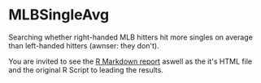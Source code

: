 # MLBSingleAvg
Searching whether right-handed MLB hitters hit more singles on average than left-handed hitters (awnser: they don't).

You are invited to see the [R Markdown report](https://github.com/Guillaume2509/MLBSingleAvg/blob/master/BaseballSinglesAverage.md) aswell as the it's HTML file and the original R Script to leading the results.
